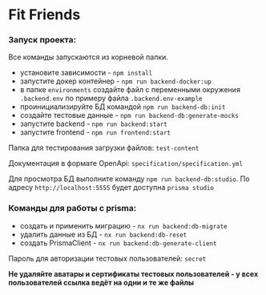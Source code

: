 # Fit Friends

### Запуск проекта:

Все команды запускаются из корневой папки.

- установите зависимости - `npm install`
- запустите докер контейнер - `npm run backend-docker:up`
- в папке `environments` создайте файл с переменными окружения `.backend.env` по примеру файла `.backend.env-example`
- проинициализируйте БД командой `npm run backend-db:init`
- создайте тестовые данные - `npm run backend-db:generate-mocks`
- запустите backend - `npm run backend:start`
- запустите frontend - `npm run frontend:start`

Папка для тестирования загрузки файлов: `test-content`

Документация в формате OpenApi: `specification/specification.yml`

Для просмотра БД выполните команду `npm run backend-db:studio`. По адресу `http://localhost:5555` будет доступна `prisma studio`

### Команды для работы с prisma:

- создать и применить миграцию - `nx run backend:db-migrate`
- удалить данные из БД - `nx run backend:db-reset`
- создать PrismaClient - `nx run backend:db-generate-client`

Пароль для авторизации тестовых пользователей: `secret`

**Не удаляйте аватары и сертификаты тестовых пользователей - у всех пользователей ссылка ведёт на одни и те же файлы**
